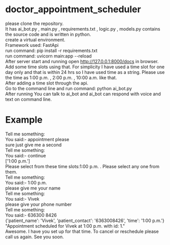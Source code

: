 # doctor_appointment_scheduler
please clone the repository.</br>
It has ai_bot.py , main.py  , requirements.txt  , logic.py , models.py  contains the source code and is written in python.</br>
create a virtual environment.</br>
Framework used: FastApi</br>
run command: pip install -r requirements.txt</br>
run command:  uvicorn main:app --reload</br>
After server start and running open http://127.0.0.1:8000/docs in browser.</br>
Add some time slots using that. For simplicity I have used a time slot for one day only and that is within 24 hrs so I have used time as a string. Please use the time as 1:00 p.m. , 2:00 p.m. , 10:00 a.m.  like that. </br>
After adding a time slot through the api.</br>
Go to the command line and run command: python ai_bot.py</br>
After running You can talk to ai_bot and ai_bot can respond with voice and text on command line.</br>
# Example
Tell me something:</br>
You said:- appointment please</br>
sure just give me a second</br>
Tell me something:</br>
You said:- continue</br>
['1:00 p.m.']</br>
Please select from these time slots:1:00 p.m. . Please select any one from them.</br>
Tell me something:</br>
You said:- 1:00 p.m.</br>
please give me your name</br>
Tell me something:</br>
You said:- Vivek</br>
please give your phone number</br>
Tell me something:</br>
You said:- 636300 8426</br>
{'patient_name': 'Vivek', 'patient_contact': '6363008426', 'time': '1:00 p.m.'}</br>
"Appointment scheduled for Vivek at 1:00 p.m. with id: 1."</br>
Awesome. I have you set up for that time. To cancel or reschedule please call us again. See you soon.</br>
